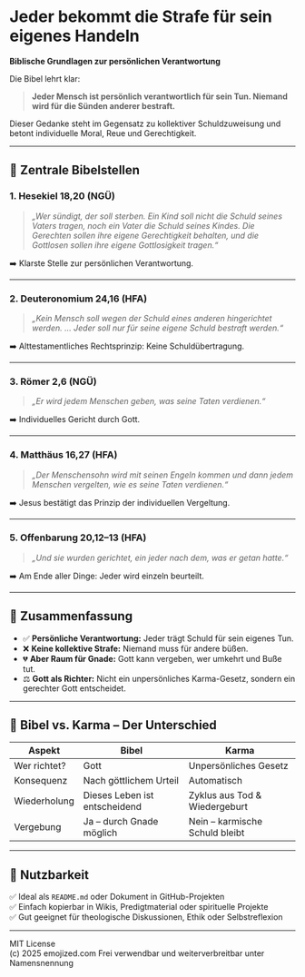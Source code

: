 # Jeder bekommt die Strafe für sein eigenes Handeln  
**Biblische Grundlagen zur persönlichen Verantwortung**

Die Bibel lehrt klar:  
> **Jeder Mensch ist persönlich verantwortlich für sein Tun. Niemand wird für die Sünden anderer bestraft.**

Dieser Gedanke steht im Gegensatz zu kollektiver Schuldzuweisung und betont individuelle Moral, Reue und Gerechtigkeit.

---

## 🔑 Zentrale Bibelstellen

### 1. Hesekiel 18,20 (NGÜ)
> _„Wer sündigt, der soll sterben. Ein Kind soll nicht die Schuld seines Vaters tragen, noch ein Vater die Schuld seines Kindes. Die Gerechten sollen ihre eigene Gerechtigkeit behalten, und die Gottlosen sollen ihre eigene Gottlosigkeit tragen.“_

➡️ Klarste Stelle zur persönlichen Verantwortung.

---

### 2. Deuteronomium 24,16 (HFA)
> _„Kein Mensch soll wegen der Schuld eines anderen hingerichtet werden. … Jeder soll nur für seine eigene Schuld bestraft werden.“_

➡️ Alttestamentliches Rechtsprinzip: Keine Schuldübertragung.

---

### 3. Römer 2,6 (NGÜ)
> _„Er wird jedem Menschen geben, was seine Taten verdienen.“_

➡️ Individuelles Gericht durch Gott.

---

### 4. Matthäus 16,27 (HFA)
> _„Der Menschensohn wird mit seinen Engeln kommen und dann jedem Menschen vergelten, wie es seine Taten verdienen.“_

➡️ Jesus bestätigt das Prinzip der individuellen Vergeltung.

---

### 5. Offenbarung 20,12–13 (HFA)
> _„Und sie wurden gerichtet, ein jeder nach dem, was er getan hatte.“_

➡️ Am Ende aller Dinge: Jeder wird einzeln beurteilt.

---

## 🧠 Zusammenfassung

- ✅ **Persönliche Verantwortung:** Jeder trägt Schuld für sein eigenes Tun.
- ❌ **Keine kollektive Strafe:** Niemand muss für andere büßen.
- 💔 **Aber Raum für Gnade:** Gott kann vergeben, wer umkehrt und Buße tut.
- ⚖️ **Gott als Richter:** Nicht ein unpersönliches Karma-Gesetz, sondern ein gerechter Gott entscheidet.

---

## 🔄 Bibel vs. Karma – Der Unterschied

| Aspekt | Bibel | Karma |
|-------|------|--------|
| Wer richtet? | Gott | Unpersönliches Gesetz |
| Konsequenz | Nach göttlichem Urteil | Automatisch |
| Wiederholung | Dieses Leben ist entscheidend | Zyklus aus Tod & Wiedergeburt |
| Vergebung | Ja – durch Gnade möglich | Nein – karmische Schuld bleibt |

---

## 📁 Nutzbarkeit

✅ Ideal als `README.md` oder Dokument in GitHub-Projekten  
✅ Einfach kopierbar in Wikis, Predigtmaterial oder spirituelle Projekte  
✅ Gut geeignet für theologische Diskussionen, Ethik oder Selbstreflexion

---

MIT License  
(c) 2025 emojized.com
Frei verwendbar und weiterverbreitbar unter Namensnennung